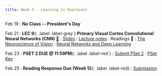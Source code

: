 ```yaml
---
title: Week 5 - Learning to Represent
---
```


Feb 19
: **No Class -- President's Day**

Feb 21
:  **LEC 9**{: .label .label-grey } **Primary Visual Cortex Convolutional Neural Networks (CNN)** [🎥](https://harvard.hosted.panopto.com/Panopto/Pages/Viewer.aspx?id=91cfc8ea-60f6-425d-b19c-b0ff01522a5c)
    : [Slides](https://canvas.harvard.edu/files/19452806/download?download_frd=1)
: [Lecture notes](https://canvas.harvard.edu/files/19475088/download?download_frd=1)
: Readings 📖
: [The Neuroscience of Vision](https://canvas.harvard.edu/files/19452783/download?download_frd=1)
: [Neural Networks and Deep Learning](https://canvas.harvard.edu/files/19452782/download?download_frd=1)

Feb 23
:  **PSET 2 DUE @ 11:59PM**{: .label .label-red }
    : [Submit PSet 2](https://canvas.harvard.edu/courses/129605/assignments/794047)
: [PSet Key](https://canvas.harvard.edu/files/19542191/download?download_frd=1)

Feb 25
: **Reading Response Due (Week 5)**{: .label .label-red}
    : [Submission](https://canvas.harvard.edu/courses/129605/assignments/794074)
